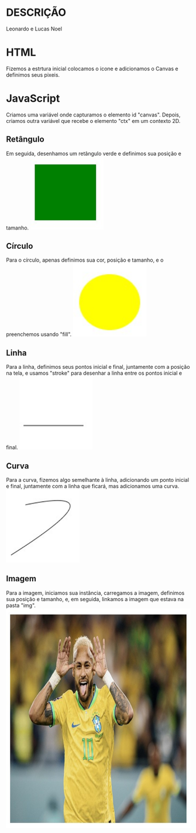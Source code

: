 # DESCRIÇÃO
Leonardo e Lucas Noel

# HTML
Fizemos a estrtura inicial colocamos o icone e adicionamos o Canvas e definimos seus pixeis.

# JavaScript
Criamos uma variável onde capturamos o elemento id "canvas". Depois, criamos outra variável que recebe o elemento "ctx" em um contexto 2D.
## Retângulo
Em seguida, desenhamos um retângulo verde e definimos sua posição e tamanho.
<img src="img/ret.jpg" width="200px" height="200px">

## Círculo
Para o círculo, apenas definimos sua cor, posição e tamanho, e o preenchemos usando "fill".
<img src="img/cir.jpg" width="200px" height="200px">

## Linha
Para a linha, definimos seus pontos inicial e final, juntamente com a posição na tela, e usamos "stroke" para desenhar a linha entre os pontos inicial e final.
<img src="img/lin.jpg" width="200px" height="200px">

## Curva
Para a curva, fizemos algo semelhante à linha, adicionando um ponto inicial e final, juntamente com a linha que ficará, mas adicionamos uma curva.
<img src="img/cur.jpg" width="200px" height="200px">

## Imagem
Para a imagem, iniciamos sua instância, carregamos a imagem, definimos sua posição e tamanho, e, em seguida, linkamos a imagem que estava na pasta "img".
<img src="img/img.jpg" width="800px" height="600px">



